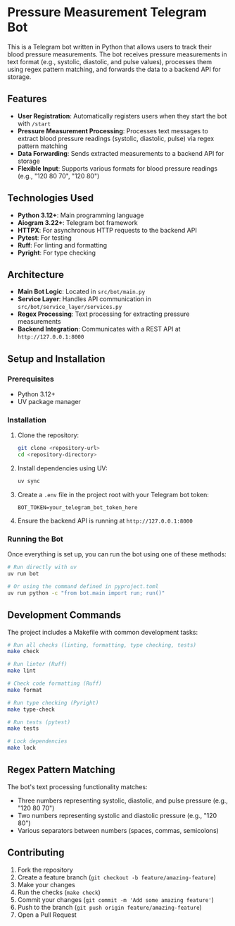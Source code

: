 # Pressure Measurement Telegram Bot

This is a Telegram bot written in Python that allows users to track their blood pressure measurements. The bot receives pressure measurements in text format (e.g., systolic, diastolic, and pulse values), processes them using regex pattern matching, and forwards the data to a backend API for storage.

## Features

- **User Registration**: Automatically registers users when they start the bot with `/start`
- **Pressure Measurement Processing**: Processes text messages to extract blood pressure readings (systolic, diastolic, pulse) via regex pattern matching
- **Data Forwarding**: Sends extracted measurements to a backend API for storage
- **Flexible Input**: Supports various formats for blood pressure readings (e.g., "120 80 70", "120 80")

## Technologies Used

- **Python 3.12+**: Main programming language
- **Aiogram 3.22+**: Telegram bot framework
- **HTTPX**: For asynchronous HTTP requests to the backend API
- **Pytest**: For testing
- **Ruff**: For linting and formatting
- **Pyright**: For type checking

## Architecture

- **Main Bot Logic**: Located in `src/bot/main.py`
- **Service Layer**: Handles API communication in `src/bot/service_layer/services.py`
- **Regex Processing**: Text processing for extracting pressure measurements
- **Backend Integration**: Communicates with a REST API at `http://127.0.0.1:8000`

## Setup and Installation

### Prerequisites

- Python 3.12+
- UV package manager

### Installation

1. Clone the repository:
   ```bash
   git clone <repository-url>
   cd <repository-directory>
   ```

2. Install dependencies using UV:
   ```bash
   uv sync
   ```

3. Create a `.env` file in the project root with your Telegram bot token:
   ```
   BOT_TOKEN=your_telegram_bot_token_here
   ```

4. Ensure the backend API is running at `http://127.0.0.1:8000`

### Running the Bot

Once everything is set up, you can run the bot using one of these methods:

```bash
# Run directly with uv
uv run bot

# Or using the command defined in pyproject.toml
uv run python -c "from bot.main import run; run()"
```

## Development Commands

The project includes a Makefile with common development tasks:

```bash
# Run all checks (linting, formatting, type checking, tests)
make check

# Run linter (Ruff)
make lint

# Check code formatting (Ruff)
make format

# Run type checking (Pyright)
make type-check

# Run tests (pytest)
make tests

# Lock dependencies
make lock
```

## Regex Pattern Matching

The bot's text processing functionality matches:

- Three numbers representing systolic, diastolic, and pulse pressure (e.g., "120 80 70")
- Two numbers representing systolic and diastolic pressure (e.g., "120 80")
- Various separators between numbers (spaces, commas, semicolons)

## Contributing

1. Fork the repository
2. Create a feature branch (`git checkout -b feature/amazing-feature`)
3. Make your changes
4. Run the checks (`make check`)
5. Commit your changes (`git commit -m 'Add some amazing feature'`)
6. Push to the branch (`git push origin feature/amazing-feature`)
7. Open a Pull Request